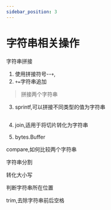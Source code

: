 ```yaml
---
sidebar_position: 3
---
```


# 字符串相关操作



字符串拼接

1. 使用拼接符号--`+`,
2. `+=`字符串追加
 
> 拼接两个字符串
3. sprintf,可以拼接不同类型的值为字符串

```go

```
4. join,适用于将切片转化为字符串


5. bytes.Buffer

 






compare,如何比较两个字符串



字符串分割


转化大小写



判断字符串所在位置






trim,去除字符串前后空格

